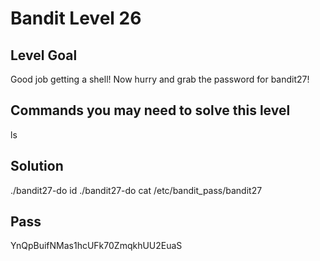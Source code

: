 # Bandit Level 26
## Level Goal
Good job getting a shell! Now hurry and grab the password for bandit27!

## Commands you may need to solve this level
ls

## Solution
./bandit27-do id
./bandit27-do cat /etc/bandit_pass/bandit27

## Pass
YnQpBuifNMas1hcUFk70ZmqkhUU2EuaS